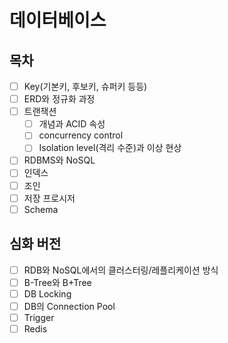 # 데이터베이스

## 목차

* [ ] Key(기본키, 후보키, 슈퍼키 등등)
* [ ] ERD와 정규화 과정
* [ ] 트랜잭션
    * [ ] 개념과 ACID 속성
    * [ ] concurrency control
    * [ ] Isolation level(격리 수준)과 이상 현상
* [ ] RDBMS와 NoSQL
* [ ] 인덱스
* [ ] 조인
* [ ] 저장 프로시저
* [ ] Schema

## 심화 버전

* [ ] RDB와 NoSQL에서의 클러스터링/레플리케이션 방식
* [ ] B-Tree와 B+Tree
* [ ] DB Locking
* [ ] DB의 Connection Pool
* [ ] Trigger
* [ ] Redis
